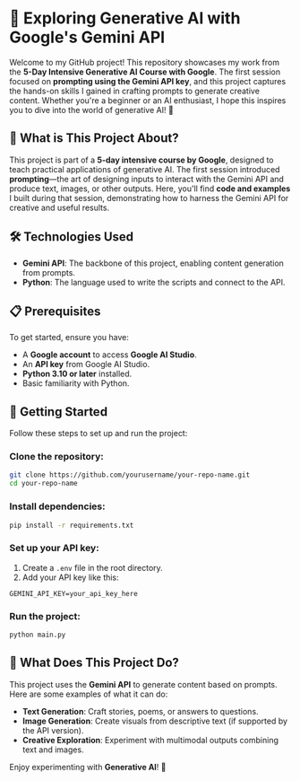 # 🚀 Exploring Generative AI with Google's Gemini API

Welcome to my GitHub project! This repository showcases my work from the **5-Day Intensive Generative AI Course with Google**. The first session focused on **prompting using the Gemini API key**, and this project captures the hands-on skills I gained in crafting prompts to generate creative content. Whether you're a beginner or an AI enthusiast, I hope this inspires you to dive into the world of generative AI! 🌟

## 🌟 What is This Project About?

This project is part of a **5-day intensive course by Google**, designed to teach practical applications of generative AI. The first session introduced **prompting**—the art of designing inputs to interact with the Gemini API and produce text, images, or other outputs. Here, you'll find **code and examples** I built during that session, demonstrating how to harness the Gemini API for creative and useful results.

## 🛠️ Technologies Used

- **Gemini API**: The backbone of this project, enabling content generation from prompts.
- **Python**: The language used to write the scripts and connect to the API.

## 📋 Prerequisites

To get started, ensure you have:

- A **Google account** to access **Google AI Studio**.
- An **API key** from Google AI Studio.
- **Python 3.10 or later** installed.
- Basic familiarity with Python.

## 🚀 Getting Started

Follow these steps to set up and run the project:

### Clone the repository:

```bash
git clone https://github.com/yourusername/your-repo-name.git
cd your-repo-name
```

### Install dependencies:

```bash
pip install -r requirements.txt
```

### Set up your API key:

1. Create a `.env` file in the root directory.
2. Add your API key like this:

```text
GEMINI_API_KEY=your_api_key_here
```

### Run the project:

```bash
python main.py
```

## 📝 What Does This Project Do?

This project uses the **Gemini API** to generate content based on prompts. Here are some examples of what it can do:

- **Text Generation**: Craft stories, poems, or answers to questions.
- **Image Generation**: Create visuals from descriptive text (if supported by the API version).
- **Creative Exploration**: Experiment with multimodal outputs combining text and images.

Enjoy experimenting with **Generative AI**! 🚀
